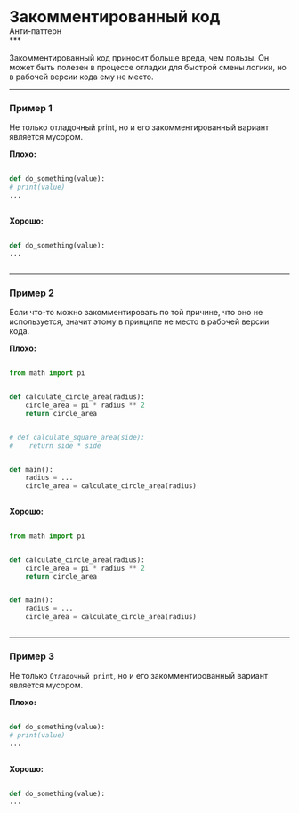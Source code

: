 
<div class="sticky-header">
  <div>
    <h1 style="margin: 0;">Закомментированный код</h1>
    <p style="margin: 0;">Анти-паттерн</p>
  </div>
</div>
***

Закомментированный код приносит больше вреда, чем пользы. Он может быть полезен в процессе отладки для быстрой смены логики, но в рабочей версии кода ему не место.

***

### Пример 1

Не только отладочный print, но и его закомментированный вариант является мусором.


                                **Плохо:**

                                ```python
                                def do_something(value):
# print(value)
...
                                ```


                                **Хорошо:**

                                ```python
                                def do_something(value):
...
                                ```

***

### Пример 2

Если что-то можно закомментировать по той причине, что оно не используется, значит этому в принципе не место в рабочей версии кода.


                                    **Плохо:**

                                    ```python
                                    from math import pi


def calculate_circle_area(radius):
    circle_area = pi * radius ** 2
    return circle_area


# def calculate_square_area(side):
#    return side * side


def main():
    radius = ...
    circle_area = calculate_circle_area(radius)
                                    ```


                                    **Хорошо:**

                                    ```python
                                    from math import pi


def calculate_circle_area(radius):
    circle_area = pi * radius ** 2
    return circle_area


def main():
    radius = ...
    circle_area = calculate_circle_area(radius)
                                    ```

***

### Пример 3

Не только `Отладочный print`, но и его закомментированный вариант является мусором.


                                **Плохо:**

                                ```python
                                def do_something(value):
# print(value)
...
                                ```


                                **Хорошо:**

                                ```python
                                def do_something(value):
...
                                ```


